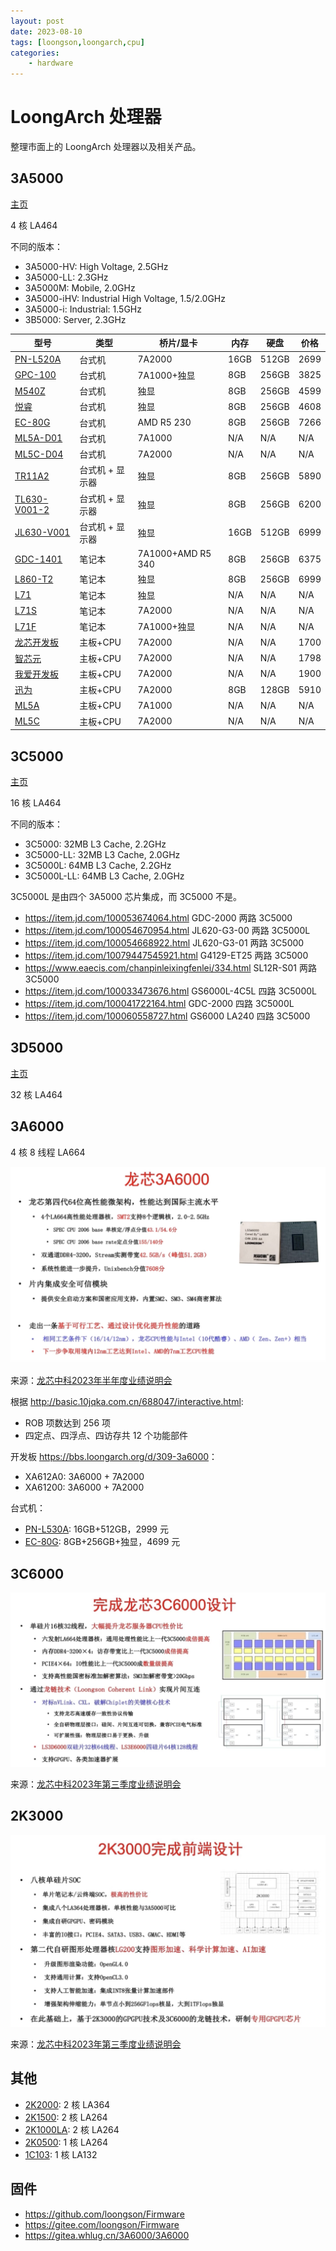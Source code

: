 ```yaml
---
layout: post
date: 2023-08-10
tags: [loongson,loongarch,cpu]
categories:
    - hardware
---
```


# LoongArch 处理器

整理市面上的 LoongArch 处理器以及相关产品。

<!-- more -->

## 3A5000

[主页](https://www.loongson.cn/product/show?id=10)

4 核 LA464

不同的版本：

- 3A5000-HV: High Voltage, 2.5GHz
- 3A5000-LL: 2.3GHz
- 3A5000M: Mobile, 2.0GHz
- 3A5000-iHV: Industrial High Voltage, 1.5/2.0GHz
- 3A5000-i: Industrial: 1.5GHz
- 3B5000: Server, 2.3GHz

| 型号                                                           | 类型            | 桥片/显卡         | 内存 | 硬盘  | 价格 |
|----------------------------------------------------------------|---------------|-------------------|------|-------|------|
| [PN-L520A](https://item.jd.com/10074790246806.html)            | 台式机          | 7A2000            | 16GB | 512GB | 2699 |
| [GPC-100](https://item.jd.com/100017987513.html)               | 台式机          | 7A1000+独显       | 8GB  | 256GB | 3825 |
| [M540Z](https://item.jd.com/100044255754.html)                 | 台式机          | 独显              | 8GB  | 256GB | 4599 |
| [悦睿](https://item.jd.com/100023656622.html)                  | 台式机          | 独显              | 8GB  | 256GB | 4608 |
| [EC-80G](https://item.jd.com/100029037278.html)                | 台式机          | AMD R5 230        | 8GB  | 256GB | 7266 |
| [ML5A-D01](https://www.eaecis.com/cp_94/874.html)              | 台式机          | 7A1000            | N/A  | N/A   | N/A  |
| [ML5C-D04](https://www.eaecis.com/cp_94/873.html)              | 台式机          | 7A2000            | N/A  | N/A   | N/A  |
| [TR11A2](https://item.jd.com/100043060855.html)                | 台式机 + 显示器 | 独显              | 8GB  | 256GB | 5890 |
| [TL630-V001-2](https://item.jd.com/100044512026.html)          | 台式机 + 显示器 | 独显              | 8GB  | 256GB | 6200 |
| [JL630-V001](https://item.jd.com/100047587985.html)            | 台式机 + 显示器 | 独显              | 16GB | 512GB | 6999 |
| [GDC-1401](https://item.jd.com/100016595171.html)              | 笔记本          | 7A1000+AMD R5 340 | 8GB  | 256GB | 6375 |
| [L860-T2](https://item.jd.com/100037403828.html)               | 笔记本          | 独显              | 8GB  | 256GB | 6999 |
| [L71](https://www.eaecis.com/cp_95/877.html)                   | 笔记本          | 独显              | N/A  | N/A   | N/A  |
| [L71S](https://www.eaecis.com/cp_95/875.html)                  | 笔记本          | 7A2000            | N/A  | N/A   | N/A  |
| [L71F](https://www.eaecis.com/cp_95/924.html)                  | 笔记本          | 7A1000+独显       | N/A  | N/A   | N/A  |
| [龙芯开发板](https://item.taobao.com/item.htm?id=682906828504) | 主板+CPU        | 7A2000            | N/A  | N/A   | 1700 |
| [智芯元](https://item.taobao.com/item.htm?id=717408690295)     | 主板+CPU        | 7A2000            | N/A  | N/A   | 1798 |
| [我爱开发板](https://item.taobao.com/item.htm?id=683776108019) | 主板+CPU        | 7A2000            | N/A  | N/A   | 1900 |
| [迅为](https://item.taobao.com/item.htm?id=690758505114)       | 主板+CPU        | 7A2000            | 8GB  | 128GB | 5910 |
| [ML5A](https://www.eaecis.com/cp_92/853.html)                  | 主板+CPU        | 7A1000            | N/A  | N/A   | N/A  |
| [ML5C](https://www.eaecis.com/cp_92/872.html)                  | 主板+CPU        | 7A2000            | N/A  | N/A   | N/A  |

## 3C5000

[主页](https://www.loongson.cn/product/show?id=15)

16 核 LA464

不同的版本：

- 3C5000: 32MB L3 Cache, 2.2GHz
- 3C5000-LL: 32MB L3 Cache, 2.0GHz
- 3C5000L: 64MB L3 Cache, 2.2GHz
- 3C5000L-LL: 64MB L3 Cache, 2.0GHz

3C5000L 是由四个 3A5000 芯片集成，而 3C5000 不是。

- <https://item.jd.com/100053674064.html> GDC-2000 两路 3C5000
- <https://item.jd.com/100054670954.html> JL620-G3-00 两路 3C5000L
- <https://item.jd.com/100054668922.html> JL620-G3-01 两路 3C5000
- <https://item.jd.com/10079447545921.html> G4129-ET25 两路 3C5000
- <https://www.eaecis.com/chanpinleixingfenlei/334.html> SL12R-S01 两路 3C5000
- <https://item.jd.com/100033473676.html> GS6000L-4C5L 四路 3C5000L
- <https://item.jd.com/100041722164.html> GDC-2000 四路 3C5000L
- <https://item.jd.com/100060558727.html> GS6000 LA240 四路 3C5000

## 3D5000

[主页](https://www.loongson.cn/product/show?id=21)

32 核 LA464

## 3A6000

4 核 8 线程 LA664

![](3a6000.png)

来源：[龙芯中科2023年半年度业绩说明会](https://roadshow.sseinfo.com/roadshowIndex.do?id=14977)

根据 <http://basic.10jqka.com.cn/688047/interactive.html>:

- ROB 项数达到 256 项
- 四定点、四浮点、四访存共 12 个功能部件

开发板 <https://bbs.loongarch.org/d/309-3a6000>：

- XA612A0: 3A6000 + 7A2000
- XA61200: 3A6000 + 7A2000

台式机：

- [PN-L530A](https://item.jd.com/10090990632336.html): 16GB+512GB，2999 元
- [EC-80G](https://item.jd.com/100076186619.html): 8GB+256GB+独显，4699 元

## 3C6000

![](3c6000.png)

来源：[龙芯中科2023年第三季度业绩说明会](https://roadshow.sseinfo.com/roadshowIndex.do?id=16536)

## 2K3000

![](2k3000.png)

来源：[龙芯中科2023年第三季度业绩说明会](https://roadshow.sseinfo.com/roadshowIndex.do?id=16536)

## 其他

- [2K2000](https://www.loongson.cn/product/show?id=20): 2 核 LA364
- [2K1500](https://www.loongson.cn/product/show?id=19): 2 核 LA264
- [2K1000LA](https://www.loongson.cn/product/show?id=8): 2 核 LA264
- [2K0500](https://www.loongson.cn/product/show?id=9): 1 核 LA264
- [1C103](https://www.loongson.cn/product/show?id=18): 1 核 LA132

## 固件

- <https://github.com/loongson/Firmware>
- <https://gitee.com/loongson/Firmware>
- <https://gitea.whlug.cn/3A6000/3A6000>

